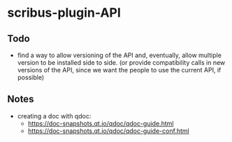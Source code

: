 # scribus-plugin-API

## Todo

- find a way to allow versioning of the API and, eventually, allow multiple version to be installed side to side. (or provide compatibility calls in new versions of the API, since we want the people to use the current API, if possible)

## Notes

- creating a doc with qdoc:
  - <https://doc-snapshots.qt.io/qdoc/qdoc-guide.html>
  - <https://doc-snapshots.qt.io/qdoc/qdoc-guide-conf.html>
